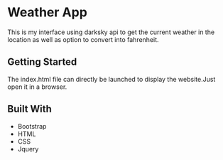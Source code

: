 # Weather App
This is my interface using darksky api to get the current weather in the location as well as option to convert into fahrenheit.

## Getting Started

The index.html file can directly be launched to display the website.Just open it in a browser.

## Built With

* Bootstrap
* HTML
* CSS
* Jquery

 

